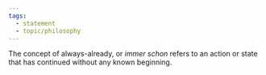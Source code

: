 ```yaml
---
tags: 
  - statement
  - topic/philosophy
---
```

The concept of always-already, or *immer schon* refers to an action or state that has continued without any known beginning.